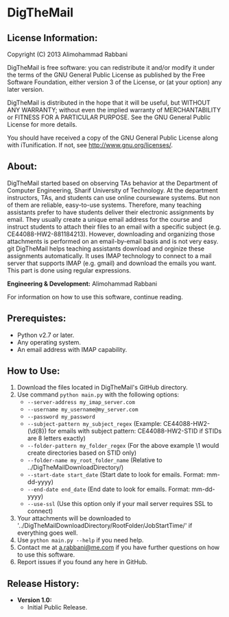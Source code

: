 DigTheMail
==========


License Information:
--------------------------------------

Copyright (C) 2013  Alimohammad Rabbani

DigTheMail is free software: you can redistribute it and/or modify it under the terms of the GNU General Public License as published by the Free Software Foundation, either version 3 of the License, or (at your option) any later version.

DigTheMail is distributed in the hope that it will be useful, but WITHOUT ANY WARRANTY; without even the implied warranty of MERCHANTABILITY or FITNESS FOR A PARTICULAR PURPOSE.  See the GNU General Public License for more details.

You should have received a copy of the GNU General Public License along with iTunification.  If not, see <http://www.gnu.org/licenses/>.


About:
--------------------------------------
DigTheMail started based on observing TAs behavior at the Department of Computer Engineering, Sharif University of Technology. At the department instructors, TAs, and students can use online courseware systems. But non of them are reliable, easy-to-use systems. Therefore, many teaching assistants prefer to have students deliver their electronic assignments by email. They usually create a unique email address for the course and instruct students to attach their files to an email with a specific subject (e.g. CE44088-HW2-881184213). However, downloading and organizing those attachments is performed on an email-by-email basis and is not very easy.
git
DigTheMail helps teaching assistants download and orginize these assignments automatically. It uses IMAP technology to connect to a mail server that supports IMAP (e.g. gmail) and download the emails you want. This part is done using regular expressions.

**Engineering & Development:** Alimohammad Rabbani

For information on how to use this software, continue reading. 


Prerequistes:
--------------------------------------
* Python v2.7 or later.
* Any operating system.
* An email address with IMAP capability.


How to Use:
--------------------------------------
1. Download the files located in DigTheMail's GitHub directory.
2. Use command `python main.py` with the following options:
	* `--server-address my_imap_server.com`
	* `--username my_username@my_server.com`
	* `--password my_password`
	* `--subject-pattern my_subject_regex` (Example: CE44088-HW2-(\d{8}) for emails with subject pattern: CE44088-HW2-STID if STIDs are 8 letters exactly)
	* `--folder-pattern my_folder_regex` (For the above example \1 would create directories based on STID only)
	* `--folder-name my_root_folder_name` (Relative to ../DigTheMailDownloadDirectory/)
	* `--start-date start_date` (Start date to look for emails. Format: mm-dd-yyyy)
	* `--end-date end_date` (End date to look for emails. Format: mm-dd-yyyy)
	* `--use-ssl` (Use this option only if your mail server requires SSL to connect)
3. Your attachments will be downloaded to '../DigTheMailDownloadDirectory/RootFolder/JobStartTime/' if everything goes well.
4. Use `python main.py --help` if you need help.
5. Contact me at a.rabbani@me.com if you have further questions on how to use this software.
6. Report issues if you found any here in GitHub.


Release History:
--------------------------------------
* **Version 1.0:**
    * Initial Public Release.
